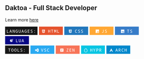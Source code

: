 ## Daktoa - Full Stack Developer
Learn more <a href="https://kota.is-a.dev/">here</a>
<p>
  <img src="./LANGUAGES.png" height="28" />
  <img src="./HTML.png" height="28" />
  <img src="./CSS.png" height="28" />
  <img src="./JS.png" height="28" />
  <img src="./TS.png" height="28" />
  <img src="./LUA.png" height="28" />
  <br>
  <img src="./TOOLS.png" height="28" />
  <img src="./VSC.png" height="28" />
  <img src="./ZEN.png" height="28" />
  <img src="./HYPR.png" height="28" />
  <img src="./ARCH.png" height="28" />
</p>
